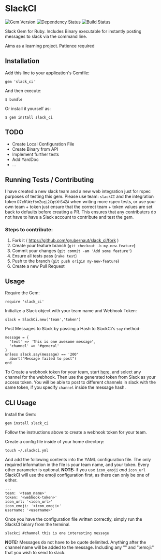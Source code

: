 # SlackCI

[![Gem Version](https://badge.fury.io/rb/slack_ci.svg)](http://badge.fury.io/rb/slack_ci)
[![Dependency Status](https://gemnasium.com/grubernaut/SlackCI.svg)](https://gemnasium.com/grubernaut/SlackCI)
[![Build Status](https://travis-ci.org/grubernaut/SlackCI.svg?branch=master)](https://travis-ci.org/grubernaut/SlackCI)

Slack Gem for Ruby. Includes Binary executable for instantly posting messages to slack via
the command line. 

Aims as a learning project. Patience required

## Installation

Add this line to your application's Gemfile:

    gem 'slack_ci'

And then execute:

    $ bundle

Or install it yourself as:

    $ gem install slack_ci

## TODO

* Create Local Configuration File
* Create Binary from API
* Implement further tests 
* Add YardDoc
* ... 

## Running Tests / Contributing

I have created a new slack team and a new web integration just for rspec purposes of testing this gem. Please use team: ```slackCI``` and the integration token ```D7eRlWzfbmZuqL2CqtXHS4ZA``` when writing more rspec tests, or use your own team + token just ensure that the correct team + token values are set back to defaults before creating a PR. This ensures that any contributers do not have to have a Slack account to contribute and test the gem. 

### Steps to contribute: 

1. Fork it ( https://github.com/grubernaut/slack_ci/fork )
2. Create your feature branch (`git checkout -b my-new-feature`)
3. Commit your changes (`git commit -am 'Add some feature'`)
4. Ensure all tests pass (`rake test`)
5. Push to the branch (`git push origin my-new-feature`)
6. Create a new Pull Request

## Usage

Require the Gem:
```
require 'slack_ci'
```

Initialize a Slack object with your team name and Webhook Token:
```
slack = SlackCi.new('team','token')
```
Post Messages to Slack by passing a Hash to SlackCi's ```say``` method:
```
message = {
  'text' => 'This is one awesome message',
  'channel' => '#general'
}
unless slack.say(message) == '200'
  abort("Message failed to post")
end
```

To Create a webhook token for your team, start [here](https://slackci.slack.com/services/new/incoming-webhook), and select any channel for the webhook. 
Then use the generated token from Slack as your access token. You will be able to post to different channels in slack with the same token, if you specify ```channel``` inside the message hash. 

## CLI Usage

Install the Gem:
```
gem install slack_ci
```

Follow the instructions above to create a webhook token for your team.

Create a config file inside of your home directory:
```
touch ~/.slackci.yml
```
And add the following contents into the YAML configuration file. The only required information in the file is your team name, and your token. Every other parameter is optional. 
**NOTE:** If you use ```icon_emoji``` _and_ ```icon_url``` SlackCI will use the emoji configuration first, as there can only be one of either. 
```
---
team: '<team_name>'
token: '<webhook-token>'
icon_url: '<icon_url>'
icon_emoji: '<icon_emoji>'
username: '<username>'
```

Once you have the configuration file written correctly, simply run the SlackCI binary from the terminal.
```
slackci #channel this is one interesting message
```

**NOTE:** Messages do not have to be quote delimited. Anything after the channel name will be added to the message. Including any "<hyperlinks>" and ":emoji:" that you wish to send to slack. 


